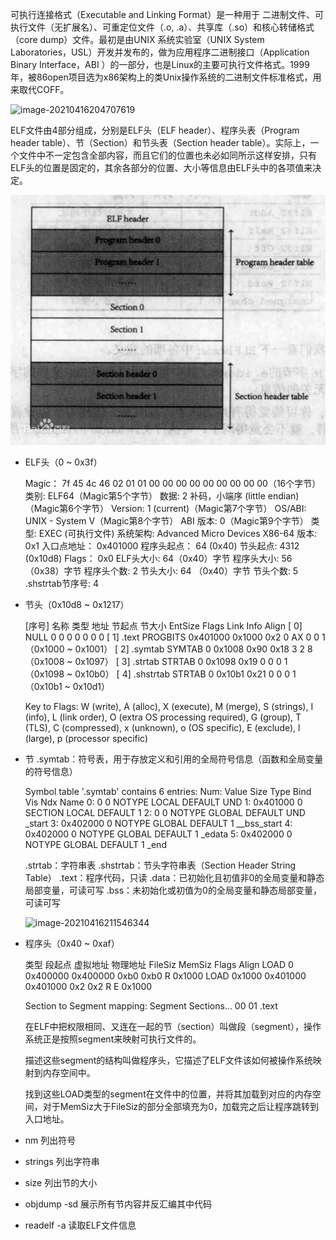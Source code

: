 可执行连接格式（Executable and Linking Format）是一种用于 二进制文件、可执行文件（无扩展名）、可重定位文件（.o, .a）、共享库（.so）和核心转储格式（core dump）文件。最初是由UNIX 系统实验室（UNIX System Laboratories，USL）开发并发布的，做为应用程序二进制接口（Application Binary Interface，ABI ）的一部分，也是Linux的主要可执行文件格式。1999年，被86open项目选为x86架构上的类Unix操作系统的二进制文件标准格式，用来取代COFF。

![image-20210416204707619](C:\Users\sunjxan\AppData\Roaming\Typora\typora-user-images\image-20210416204707619.png)

ELF文件由4部分组成，分别是ELF头（ELF header）、程序头表（Program header table）、节（Section）和节头表（Section header table）。实际上，一个文件中不一定包含全部内容，而且它们的位置也未必如同所示这样安排，只有ELF头的位置是固定的，其余各部分的位置、大小等信息由ELF头中的各项值来决定。

![img](ELF格式.assets/1.png)

- ELF头（0 ~ 0x3f）

  Magic：   7f 45 4c 46 02 01 01 00 00 00 00 00 00 00 00 00（16个字节）
  类别:        ELF64（Magic第5个字节）
  数据:        2 补码，小端序 (little endian)（Magic第6个字节）
  Version:  1 (current)（Magic第7个字节）
  OS/ABI:   UNIX - System V（Magic第8个字节）
  ABI 版本: 0（Magic第9个字节）
  类型:         EXEC (可执行文件)
  系统架构:  Advanced Micro Devices X86-64
  版本:         0x1
  入口点地址：    0x401000
  程序头起点：    64 (0x40)
  节头起点:          4312 (0x10d8)
  Flags：              0x0
  ELF头大小:        64（0x40）字节
  程序头大小:      56 （0x38）字节
  程序头个数:      2
  节头大小:          64 （0x40）字节
  节头个数:          5
  .shstrtab节序号: 4

- 节头（0x10d8 ~ 0x1217）

  [序号]  名称         类型             地址            节起点   节大小  EntSize  Flags   Link   Info     Align
  [ 0]      NULL                            0                  0            0            0                        0         0         0
  [ 1]      .text         PROGBITS  0x401000   0x1000  0x2       0             AX       0         0         1     （0x1000 ~ 0x1001）
  [ 2]      .symtab   SYMTAB     0                  0x1008  0x90     0x18                   3         2         8     （0x1008 ~ 0x1097）
  [ 3]      .strtab      STRTAB      0                  0x1098  0x19     0                         0         0         1     （0x1098 ~ 0x10b0）
  [ 4]      .shstrtab  STRTAB      0                  0x10b1  0x21     0                         0         0         1     （0x10b1 ~ 0x10d1）

  Key to Flags:
      W (write), A (alloc), X (execute), M (merge), S (strings), I (info),
      L (link order), O (extra OS processing required), G (group), T (TLS),
      C (compressed), x (unknown), o (OS specific), E (exclude),
      l (large), p (processor specific)

- 节
  .symtab：符号表，用于存放定义和引用的全局符号信息（函数和全局变量的符号信息）
  
  Symbol table '.symtab' contains 6 entries:
   Num:  Value            Size  Type         Bind        Vis                 Ndx   Name
   0:         0                   0       NOTYPE   LOCAL     DEFAULT     UND
   1:         0x401000    0       SECTION  LOCAL     DEFAULT    1
   2:         0                   0       NOTYPE   GLOBAL  DEFAULT     UND  _start
   3:         0x402000    0       NOTYPE   GLOBAL  DEFAULT    1         __bss_start
   4:         0x402000    0       NOTYPE   GLOBAL  DEFAULT    1         _edata
   5:         0x402000    0       NOTYPE   GLOBAL  DEFAULT    1         _end
  
  .strtab：字符串表
  .shstrtab：节头字符串表（Section Header String Table）
  .text：程序代码，只读
  .data：已初始化且初值非0的全局变量和静态局部变量，可读可写
  .bss：未初始化或初值为0的全局变量和静态局部变量，可读可写
  
  ![image-20210416211546344](C:\Users\sunjxan\AppData\Roaming\Typora\typora-user-images\image-20210416211546344.png)
  
- 程序头（0x40 ~ 0xaf）
  
  类型    段起点     虚拟地址    物理地址    FileSiz  MemSiz  Flags   Align
  LOAD  0              0x400000  0x400000  0xb0    0xb0       R         0x1000
  LOAD  0x1000   0x401000  0x401000  0x2       0x2         R E      0x1000
  
   Section to Segment mapping:
    Segment Sections...
     00
     01     .text
  
  在ELF中把权限相同、又连在一起的节（section）叫做段（segment），操作系统正是按照segment来映射可执行文件的。
  
  描述这些segment的结构叫做程序头，它描述了ELF文件该如何被操作系统映射到内存空间中。
  
  找到这些LOAD类型的segment在文件中的位置，并将其加载到对应的内存空间，对于MemSiz大于FileSiz的部分全部填充为0，加载完之后让程序跳转到入口地址。





- nm  列出符号
- strings  列出字符串
- size  列出节的大小
- objdump -sd  展示所有节内容并反汇编其中代码
- readelf -a  读取ELF文件信息